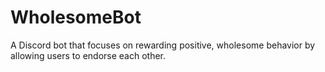 # WholesomeBot

A Discord bot that focuses on rewarding positive, wholesome behavior by allowing users to endorse each other.
